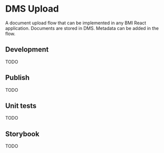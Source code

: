 # DMS Upload

A document upload flow that can be implemented in any BMI React application. Documents are stored in DMS. Metadata can be added in the flow.

## Development

TODO

## Publish

TODO

## Unit tests

TODO

## Storybook

TODO
